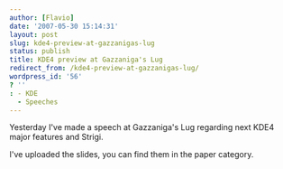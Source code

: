 ```yaml
---
author: [Flavio]
date: '2007-05-30 15:14:31'
layout: post
slug: kde4-preview-at-gazzanigas-lug
status: publish
title: KDE4 preview at Gazzaniga's Lug
redirect_from: /kde4-preview-at-gazzanigas-lug/
wordpress_id: '56'
? ''
: - KDE
  - Speeches
---
```


Yesterday I've made a speech at Gazzaniga's Lug regarding next KDE4 major
features and Strigi.

I've uploaded the slides, you can find them in the paper category.

